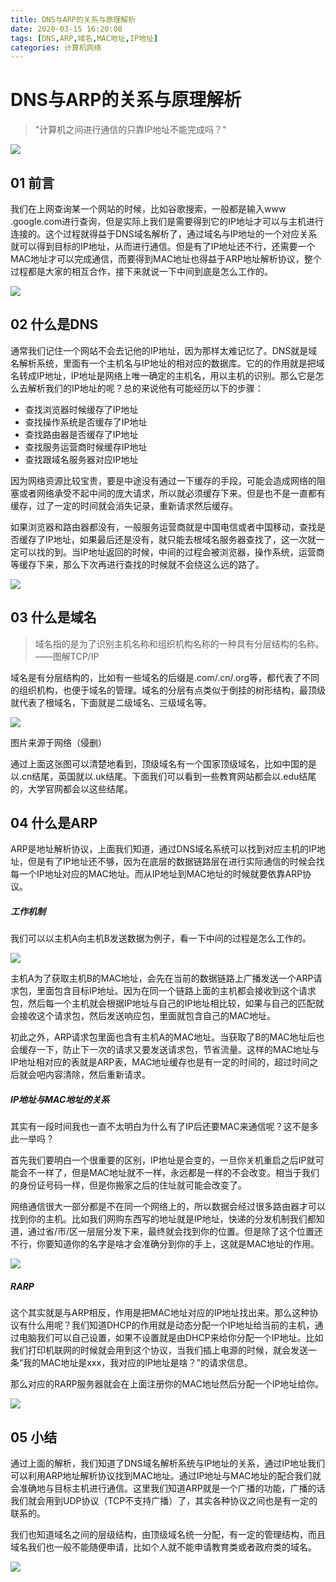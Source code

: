 ```yaml
---
title: DNS与ARP的关系与原理解析
date: 2020-03-15 16:20:08
tags: [DNS,ARP,域名,MAC地址,IP地址]
categories: 计算机网络
---
```


# DNS与ARP的关系与原理解析

> "计算机之间进行通信的只靠IP地址不能完成吗？"

![](../common/1.gif)



## 01 前言



我们在上网查询某一个网站的时候，比如谷歌搜索，一般都是输入www .google.com进行查询，但是实际上我们是需要得到它的IP地址才可以与主机进行连接的。这个过程就得益于DNS域名解析了，通过域名与IP地址的一个对应关系就可以得到目标的IP地址，从而进行通信。但是有了IP地址还不行，还需要一个MAC地址才可以完成通信，而要得到MAC地址也得益于ARP地址解析协议，整个过程都是大家的相互合作，接下来就说一下中间到底是怎么工作的。

![](./img/1.png)



## 02 什么是DNS



通常我们记住一个网站不会去记他的IP地址，因为那样太难记忆了。DNS就是域名解析系统，里面有一个主机名与IP地址的相对应的数据库。它的的作用就是把域名转成IP地址，IP地址是网络上唯一确定的主机名，用以主机的识别。那么它是怎么去解析我们的IP地址的呢？总的来说他有可能经历以下的步骤：

- 查找浏览器时候缓存了IP地址
- 查找操作系统是否缓存了IP地址
- 查找路由器是否缓存了IP地址
- 查找服务运营商时候缓存IP地址
- 查找跟域名服务器对应IP地址

因为网络资源比较宝贵，要是中途没有通过一下缓存的手段，可能会造成网络的阻塞或者网络承受不起中间的庞大请求，所以就必须缓存下来。但是也不是一直都有缓存，过了一定的时间就会消失记录，重新请求然后缓存。

如果浏览器和路由器都没有，一般服务运营商就是中国电信或者中国移动，查找是否缓存了IP地址，如果最后还是没有，就只能去根域名服务器查找了，这一次就一定可以找的到。当IP地址返回的时候，中间的过程会被浏览器，操作系统，运营商等缓存下来，那么下次再进行查找的时候就不会绕这么远的路了。


![](./img/2.png)



## 03 什么是域名



> 域名指的是为了识别主机名称和组织机构名称的一种具有分层结构的名称。——图解TCP/IP

域名是有分层结构的，比如有一些域名的后缀是.com/.cn/.org等，都代表了不同的组织机构，也便于域名的管理。域名的分层有点类似于倒挂的树形结构，最顶级就代表了根域名，下面就是二级域名、三级域名等。

![](./img/3.png)

图片来源于网络（侵删）



通过上面这张图可以清楚地看到，顶级域名有一个国家顶级域名，比如中国的是以.cn结尾，英国就以.uk结尾。下面我们可以看到一些教育网站都会以.edu结尾的，大学官网都会以这些结尾。



## 04 什么是ARP



ARP是地址解析协议，上面我们知道，通过DNS域名系统可以找到对应主机的IP地址，但是有了IP地址还不够，因为在底层的数据链路层在进行实际通信的时候会找每一个IP地址对应的MAC地址。而从IP地址到MAC地址的时候就要依靠ARP协议。

##### **工作机制**

我们可以以主机A向主机B发送数据为例子，看一下中间的过程是怎么工作的。

![](./img/4.png)



主机A为了获取主机B的MAC地址，会先在当前的数据链路上广播发送一个ARP请求包，里面包含目标IP地址。因为在同一个链路上面的主机都会接收到这个请求包，然后每一个主机就会根据IP地址与自己的IP地址相比较，如果与自己的匹配就会接收这个请求包，然后发送响应包，里面就包含自己的MAC地址。

初此之外，ARP请求包里面也含有主机A的MAC地址。当获取了B的MAC地址后也会缓存一下，防止下一次的请求又要发送请求包，节省流量。这样的MAC地址与IP地址相对应的表就是ARP表，MAC地址缓存也是有一定的时间的，超过时间之后就会吧内容清除，然后重新请求。

##### **IP地址与MAC地址的关系**

其实有一段时间我也一直不太明白为什么有了IP后还要MAC来通信呢？这不是多此一举吗？

首先我们要明白一个很重要的区别，IP地址是会变的，一旦你关机重启之后IP就可能会不一样了，但是MAC地址就不一样，永远都是一样的不会改变。相当于我们的身份证号码一样，但是你搬家之后的住址就可能会改变了。

网络通信很大一部分都是不在同一个网络上的，所以数据会经过很多路由器才可以找到你的主机。比如我们网购东西写的地址就是IP地址，快递的分发机制我们都知道，通过省/市/区一层层分发下来，最终就会找到你的位置。但是除了这个位置还不行，你要知道你的名字是啥才会准确分到你的手上，这就是MAC地址的作用。

![](./img/5.png)



##### **RARP**

这个其实就是与ARP相反，作用是把MAC地址对应的IP地址找出来。那么这种协议有什么用呢？我们知道DHCP的作用就是动态分配一个IP地址给当前的主机，通过电脑我们可以自己设置，如果不设置就是由DHCP来给你分配一个IP地址。比如我们打印机联网的时候就会用到这个协议，当我们插上电源的时候，就会发送一条“我的MAC地址是xxx，我对应的IP地址是啥？”的请求信息。

那么对应的RARP服务器就会在上面注册你的MAC地址然后分配一个IP地址给你。

![](./img/6.png)



## 05 小结



通过上面的解析，我们知道了DNS域名解析系统与IP地址的关系，通过IP地址我们可以利用ARP地址解析协议找到MAC地址。通过IP地址与MAC地址的配合我们就会准确地与目标主机进行通信。这里我们知道ARP就是一个广播的功能，广播的话我们就会用到UDP协议（TCP不支持广播）了，其实各种协议之间也是有一定的联系的。

我们也知道域名之间的层级结构，由顶级域名统一分配，有一定的管理结构，而且域名我们也一般不能随便申请，比如个人就不能申请教育类或者政府类的域名。

![](../common/2.gif)


